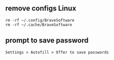 
## remove configs Linux
```
rm -rf ~/.config/BraveSoftware
rm -rf ~/.cache/BraveSoftware
```


## prompt to save password

```
Settings > Autofill > Offer to save passwords
```

